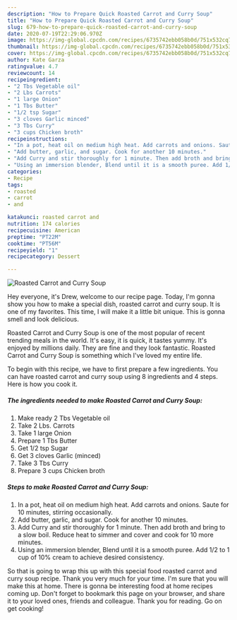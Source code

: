 ```yaml
---
description: "How to Prepare Quick Roasted Carrot and Curry Soup"
title: "How to Prepare Quick Roasted Carrot and Curry Soup"
slug: 679-how-to-prepare-quick-roasted-carrot-and-curry-soup
date: 2020-07-19T22:29:06.970Z
image: https://img-global.cpcdn.com/recipes/6735742ebb058b0d/751x532cq70/roasted-carrot-and-curry-soup-recipe-main-photo.jpg
thumbnail: https://img-global.cpcdn.com/recipes/6735742ebb058b0d/751x532cq70/roasted-carrot-and-curry-soup-recipe-main-photo.jpg
cover: https://img-global.cpcdn.com/recipes/6735742ebb058b0d/751x532cq70/roasted-carrot-and-curry-soup-recipe-main-photo.jpg
author: Kate Garza
ratingvalue: 4.7
reviewcount: 14
recipeingredient:
- "2 Tbs Vegetable oil"
- "2 Lbs Carrots"
- "1 large Onion"
- "1 Tbs Butter"
- "1/2 tsp Sugar"
- "3 cloves Garlic minced"
- "3 Tbs Curry"
- "3 cups Chicken broth"
recipeinstructions:
- "In a pot, heat oil on medium high heat. Add carrots and onions. Saute for 10 minutes, stirring occasionally."
- "Add butter, garlic, and sugar. Cook for another 10 minutes."
- "Add Curry and stir thoroughly for 1 minute. Then add broth and bring to a slow boil. Reduce heat to simmer and cover and cook for 10 more minutes."
- "Using an immersion blender, Blend until it is a smooth puree. Add 1/2 to 1 cup of 10% cream to achieve desired consistency."
categories:
- Recipe
tags:
- roasted
- carrot
- and

katakunci: roasted carrot and 
nutrition: 174 calories
recipecuisine: American
preptime: "PT22M"
cooktime: "PT56M"
recipeyield: "1"
recipecategory: Dessert

---
```



![Roasted Carrot and Curry Soup](https://img-global.cpcdn.com/recipes/6735742ebb058b0d/751x532cq70/roasted-carrot-and-curry-soup-recipe-main-photo.jpg)

Hey everyone, it's Drew, welcome to our recipe page. Today, I'm gonna show you how to make a special dish, roasted carrot and curry soup. It is one of my favorites. This time, I will make it a little bit unique. This is gonna smell and look delicious.

Roasted Carrot and Curry Soup is one of the most popular of recent trending meals in the world. It's easy, it is quick, it tastes yummy. It's enjoyed by millions daily. They are fine and they look fantastic. Roasted Carrot and Curry Soup is something which I've loved my entire life.




To begin with this recipe, we have to first prepare a few ingredients. You can have roasted carrot and curry soup using 8 ingredients and 4 steps. Here is how you cook it.

<!--inarticleads1-->

##### The ingredients needed to make Roasted Carrot and Curry Soup:

1. Make ready 2 Tbs Vegetable oil
1. Take 2 Lbs. Carrots
1. Take 1 large Onion
1. Prepare 1 Tbs Butter
1. Get 1/2 tsp Sugar
1. Get 3 cloves Garlic (minced)
1. Take 3 Tbs Curry
1. Prepare 3 cups Chicken broth




<!--inarticleads2-->

##### Steps to make Roasted Carrot and Curry Soup:

1. In a pot, heat oil on medium high heat. Add carrots and onions. Saute for 10 minutes, stirring occasionally.
1. Add butter, garlic, and sugar. Cook for another 10 minutes.
1. Add Curry and stir thoroughly for 1 minute. Then add broth and bring to a slow boil. Reduce heat to simmer and cover and cook for 10 more minutes.
1. Using an immersion blender, Blend until it is a smooth puree. Add 1/2 to 1 cup of 10% cream to achieve desired consistency.




So that is going to wrap this up with this special food roasted carrot and curry soup recipe. Thank you very much for your time. I'm sure that you will make this at home. There is gonna be interesting food at home recipes coming up. Don't forget to bookmark this page on your browser, and share it to your loved ones, friends and colleague. Thank you for reading. Go on get cooking!

